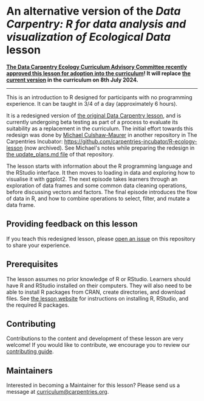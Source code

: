 # An alternative version of the _Data Carpentry: R for data analysis and visualization of Ecological Data_ lesson

**[The Data Carpentry Ecology Curriculum Advisory Committee recently approved this lesson for adoption into the curriculum](https://carpentries.org/blog/2024/03/dc-r-ecology-adoption/)! It will replace [the current version](https://datacarpentry.org/R-ecology-lesson/) in the curriculum on 8th July 2024.**

---

This is an introduction to R designed for participants with no programming
experience. It can be taught in 3/4 of a day (approximately 6 hours).

It is a redesigned version of [the original Data Carpentry lesson](https://datacarpentry.org/R-ecology-lesson), and is currently undergoing beta testing as part of a process to evaluate its suitability as a replacement in the curriculum. The initial effort towards this redesign was done by [Michael Culshaw-Maurer](https://github.com/MCMaurer) in another repository in The Carpentries Incubator: https://github.com/carpentries-incubator/R-ecology-lesson (now archived). See Michael's notes while preparing the redesign in [the update_plans.md file](https://github.com/carpentries-incubator/R-ecology-lesson/blob/main/update_plan.md) of that repository.

The lesson starts with information about the R programming language and the RStudio interface. It then moves to loading in data and exploring how to visualise it with ggplot2. The next episode takes learners through an exploration of data frames and some common data cleaning operations, before discussing vectors and factors. The final episode introduces the flow of data in R, and how to combine operations to select, filter, and mutate a data frame.

## Providing feedback on this lesson

If you teach this redesigned lesson, please [open an issue](https://github.com/carpentries-incubator/R-ecology-lesson-alternative/issues/new?assignees=&labels=type%3Adiscussion&projects=&template=pilot_workshop_feedback.yml&title=%5BPilot+workshop+feedback%5D%3A+) on this repository to share your experience. 

## Prerequisites

The lesson assumes no prior knowledge of R or RStudio.
Learners should have R and RStudio installed on their computers. They will also
need to be able to install R packages from CRAN, create directories, and
download files.
See [the lesson website](https://datacarpentry.org/R-ecology-lesson/index.html)
for instructions on installing R, RStudio, and the required R packages.

## Contributing

Contributions to the content and development of these lesson are very welcome!
If you would like to contribute, we encourage you to review our [contributing guide](CONTRIBUTING.Rmd).

## Maintainers

Interested in becoming a Maintainer for this lesson? Please send us a message at [curriculum@carpentries.org](mailto:curriculum@carpentries.org).

